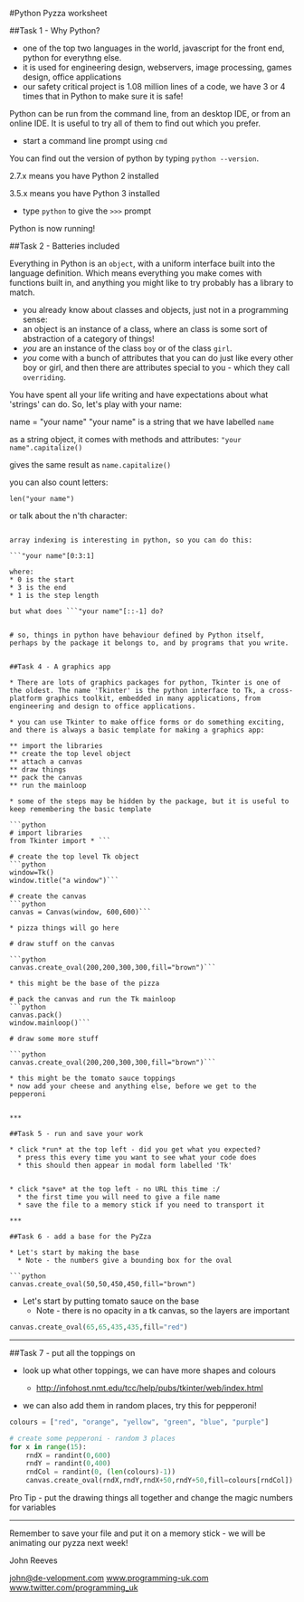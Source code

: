 #Python Pyzza worksheet

##Task 1 - Why Python?

* one of the top two languages in the world, javascript for the front end, python for everythng else. 
* it is used for engineering design, webservers, image processing, games design, office applications
* our safety critical project is 1.08 million lines of a code, we have 3 or 4 times that in Python to make sure it is safe!

Python can be run from the command line, from an desktop IDE, or from an online IDE. It is useful to try all of them to find out which you prefer.

* start a command line prompt using ```cmd```

You can find out the version of python by typing ```python --version```.

2.7.x means you have Python 2 installed

3.5.x means you have Python 3 installed

* type ```python``` to give the ```>>>``` prompt

Python is now running!


##Task 2 - Batteries included

Everything in Python is an ```object```, with a uniform interface built into the language definition. Which means everything you make comes with functions built in, and anything you might like to try probably has a library to match.

* you already know about classes and objects, just not in a programming sense: 
* an object is an instance of a class, where an class is some sort of abstraction of a category of things! 
* *you* are an instance of the class `boy` or of the class `girl`. 
* *you* come with a bunch of attributes that you can do just like every other boy or girl, and then there are attributes special to you - which they call ```overriding```.

You have spent all your life writing and have expectations about what 'strings' can do. So, let's play with your name:

name = "your name"
"your name" is a string that we have labelled ```name``` 

as a string object, it comes with methods and attributes:
```"your name".capitalize()```

gives the same result as 
```name.capitalize()```

you can also count letters:

```len("your name")```

or talk about the n'th character:

```"your name"[3]

array indexing is interesting in python, so you can do this:

```"your name"[0:3:1]

where:
* 0 is the start
* 3 is the end
* 1 is the step length

but what does ```"your name"[::-1] do?


# so, things in python have behaviour defined by Python itself, perhaps by the package it belongs to, and by programs that you write.


##Task 4 - A graphics app

* There are lots of graphics packages for python, Tkinter is one of the oldest. The name 'Tkinter' is the python interface to Tk, a cross-platform graphics toolkit, embedded in many applications, from engineering and design to office applications.

* you can use Tkinter to make office forms or do something exciting, and there is always a basic template for making a graphics app:

** import the libraries
** create the top level object
** attach a canvas
** draw things
** pack the canvas
** run the mainloop

* some of the steps may be hidden by the package, but it is useful to keep remembering the basic template

```python
# import libraries
from Tkinter import * ```

# create the top level Tk object
```python
window=Tk()
window.title("a window")```

# create the canvas
```python
canvas = Canvas(window, 600,600)```

* pizza things will go here

# draw stuff on the canvas

```python
canvas.create_oval(200,200,300,300,fill="brown")```

* this might be the base of the pizza

# pack the canvas and run the Tk mainloop
```python
canvas.pack()
window.mainloop()```

# draw some more stuff

```python
canvas.create_oval(200,200,300,300,fill="brown")```

* this might be the tomato sauce toppings
* now add your cheese and anything else, before we get to the pepperoni


***

##Task 5 - run and save your work

* click *run* at the top left - did you get what you expected?
  * press this every time you want to see what your code does 
  * this should then appear in modal form labelled 'Tk'


* click *save* at the top left - no URL this time :/
  * the first time you will need to give a file name
  * save the file to a memory stick if you need to transport it

***

##Task 6 - add a base for the PyZza

* Let's start by making the base
  * Note - the numbers give a bounding box for the oval

```python
canvas.create_oval(50,50,450,450,fill="brown")

```
  
* Let's start by putting tomato sauce on the base
  * Note - there is no opacity in a tk canvas, so the layers are important

```python
canvas.create_oval(65,65,435,435,fill="red")

```

***

##Task 7 - put all the toppings on

* look up what other toppings, we can have more shapes and colours
  * http://infohost.nmt.edu/tcc/help/pubs/tkinter/web/index.html

* we can also add them in random places, try this for pepperoni!

```python
colours = ["red", "orange", "yellow", "green", "blue", "purple"]

# create some pepperoni - random 3 places
for x in range(15):
    rndX = randint(0,600)
    rndY = randint(0,400)
    rndCol = randint(0, (len(colours)-1))
    canvas.create_oval(rndX,rndY,rndX+50,rndY+50,fill=colours[rndCol])

```

Pro Tip - put the drawing things all together and change the magic numbers for variables

***

Remember to save your file and put it on a memory stick - we will be animating our pyzza next week!


 
John Reeves

john@de-velopment.com
www.programming-uk.com
www.twitter.com/programming_uk
